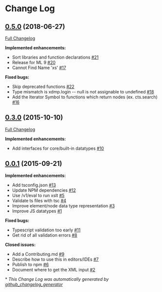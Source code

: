# Change Log

## [0.5.0](https://github.com/grtjn/marklogic-typescript-definitions/tree/0.5.0) (2018-06-27)
[Full Changelog](https://github.com/grtjn/marklogic-typescript-definitions/compare/0.3.0...0.5.0)

**Implemented enhancements:**

- Sort libraries and function declarations [\#21](https://github.com/grtjn/marklogic-typescript-definitions/issues/21)
- Release for ML 9 [\#20](https://github.com/grtjn/marklogic-typescript-definitions/issues/20)
- Cannot Find Name 'xs' [\#17](https://github.com/grtjn/marklogic-typescript-definitions/issues/17)

**Fixed bugs:**

- Skip deprecated functions [\#22](https://github.com/grtjn/marklogic-typescript-definitions/issues/22)
- Type mismatch is xdmp.login -- null is not assignable to undefined [\#18](https://github.com/grtjn/marklogic-typescript-definitions/issues/18)
- Add the Iterator Symbol to functions which return nodes \(ex. cts.search\) [\#16](https://github.com/grtjn/marklogic-typescript-definitions/issues/16)

## [0.3.0](https://github.com/grtjn/marklogic-typescript-definitions/tree/0.3.0) (2015-10-10)
[Full Changelog](https://github.com/grtjn/marklogic-typescript-definitions/compare/0.0.1...0.3.0)

**Implemented enhancements:**

- Add interfaces for core/built-in datatypes [\#10](https://github.com/grtjn/marklogic-typescript-definitions/issues/10)

## [0.0.1](https://github.com/grtjn/marklogic-typescript-definitions/tree/0.0.1) (2015-09-21)
**Implemented enhancements:**

- Add tsconfig.json [\#13](https://github.com/grtjn/marklogic-typescript-definitions/issues/13)
- Update NPM dependencies [\#12](https://github.com/grtjn/marklogic-typescript-definitions/issues/12)
- Use /v1/eval to run xslt [\#5](https://github.com/grtjn/marklogic-typescript-definitions/issues/5)
- Validate ts files with tsc [\#4](https://github.com/grtjn/marklogic-typescript-definitions/issues/4)
- Improve element/node data type representation [\#3](https://github.com/grtjn/marklogic-typescript-definitions/issues/3)
- Improve JS datatypes [\#1](https://github.com/grtjn/marklogic-typescript-definitions/issues/1)

**Fixed bugs:**

- Typescript validation too early [\#11](https://github.com/grtjn/marklogic-typescript-definitions/issues/11)
- Get rid of all validation errors [\#8](https://github.com/grtjn/marklogic-typescript-definitions/issues/8)

**Closed issues:**

- Add a Contributing.md [\#9](https://github.com/grtjn/marklogic-typescript-definitions/issues/9)
- Describe how to use this in editors/IDEs [\#7](https://github.com/grtjn/marklogic-typescript-definitions/issues/7)
- Publish to npm [\#6](https://github.com/grtjn/marklogic-typescript-definitions/issues/6)
- Document where to get the XML input [\#2](https://github.com/grtjn/marklogic-typescript-definitions/issues/2)



\* *This Change Log was automatically generated by [github_changelog_generator](https://github.com/skywinder/Github-Changelog-Generator)*